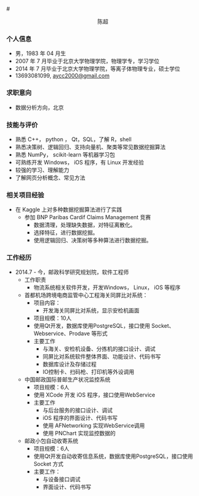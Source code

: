 #<center>陈超</center>
### 个人信息
 
- 男，1983 年 04 月生
- 2007 年 7 月毕业于北京大学物理学院，物理学专，学习学位
- 2014 年 7 月毕业于北京大学物理学院，等离子体物理专业，硕士学位
- 13693081099,  aycc2000@gmail.com

### 求职意向
- 数据分析方向，北京

### 技能与评价
- 熟悉 C++， python ， Qt，SQL，了解 R，shell
- 熟悉决策树、逻辑回归、支持向量机、聚类等常见数据挖掘算法
- 熟悉 NumPy， scikit-learn 等机器学习包
- 可熟练开发 Windows， iOS 程序，有 Linux 开发经验
- 较强的学习、理解能力
- 了解网页分析概念、常见方法

### 相关项目经验
- 在 Kaggle 上对多种数据挖掘算法进行了实践
    - 参加 BNP Paribas Cardif Claims Management 竞赛
        - 数据清理，处理缺失数据，对特征离散化。
        - 选择特征，进行数据挖掘。
        - 使用逻辑回归、决策树等多种算法进行数据挖掘。

### 工作经历
- 2014.7 - 今，邮政科学研究规划院，软件工程师
    - 工作职责
        - 物流系统相关软件开发，开发Windows， Linux， iOS 等程序
    - 首都机场跨境电商监管中心工程海关同屏比对系统：
        - 项目内容：
            - 开发海关同屏比对系统，显示安检机画面
        - 项目规模：10人
        - 使用Qt开发，数据库使用PostgreSQL，接口使用 Socket、Webservice、Prodave 等形式
        - 主要工作
            - 与海关、安检机设备、分拣机的接口设计、调试
            - 同屏比对系统软件整体界面、功能设计、代码书写
            - 数据库设计及存储过程
            - IO控制卡、扫码枪、打印机等外设调用
    - 中国邮政国际普邮生产状况监控系统
        - 项目规模：6人
        - 使用 XCode 开发 iOS 程序，接口使用WebService
        - 主要工作
            - 与后台服务的接口设计、调试
            - iOS 程序的界面设计、代码书写
            - 使用 AFNetworking 实现WebService调用
            - 使用 PNChart 实现监控数据的
    - 邮政小包自动收寄系统
        - 项目规模：6人
        - 使用Qt开发自动收寄信息系统，数据库使用PostgreSQL，接口使用 Socket 方式
        - 主要工作：
            - 与设备接口调试
            - 界面设计、代码书写
